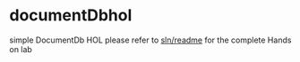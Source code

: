 # documentDbhol
simple DocumentDb HOL
please refer to [sln/readme](https://github.com/robertoenbarcelona/documentDbhol/blob/master/sln/README.md) for the complete Hands on lab
